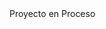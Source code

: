 <!DOCTYPE html>
<html lang="es">
<head>
  <meta charset="UTF-8">
  <title>Proyecto en Proceso</title>
</head>
<body>
  Proyecto en Proceso
</body>
</html>
